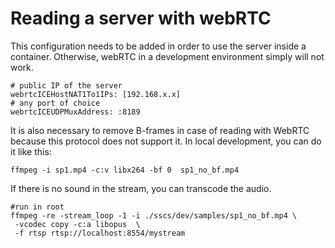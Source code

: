 # Reading a server with webRTC

This configuration needs to be added in order to use the server inside a container.
Otherwise, webRTC in a development environment simply will not work.

```
# public IP of the server
webrtcICEHostNAT1To1IPs: [192.168.x.x]
# any port of choice
webrtcICEUDPMuxAddress: :8189
```


It is also necessary to remove B-frames in case of reading with WebRTC because this protocol
does not support it. In local development, you can do it like this:

```
ffmpeg -i sp1.mp4 -c:v libx264 -bf 0  sp1_no_bf.mp4
```

If there is no sound in the stream, you can transcode the audio.

```
#run in root
ffmpeg -re -stream_loop -1 -i ./sscs/dev/samples/sp1_no_bf.mp4 \
 -vcodec copy -c:a libopus  \
 -f rtsp rtsp://localhost:8554/mystream
```